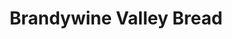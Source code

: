 ---
title: "Brandywine Valley Bread"
url: /downingtown/brandywine-valley-bread/
shop: Konditorei
---